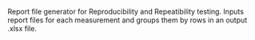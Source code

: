 Report file generator for Reproducibility and Repeatibility testing. Inputs report files for each measurement and groups them by rows in an output .xlsx file.